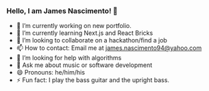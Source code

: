 ### Hello, I am James Nascimento! 👋

- 🔭 I’m currently working on new portfolio.
- 🌱 I’m currently learning Next.js and React Bricks
- 👯 I’m looking to collaborate on a hackathon/find a job
- 📫 How to contact: Email me at james.nascimento94@yahoo.com
- 🤔 I’m looking for help with algorithms
- 💬 Ask me about music or software development
- 😄 Pronouns: he/him/his
- ⚡ Fun fact: I play the bass guitar and the upright bass.
